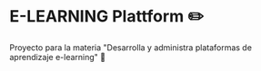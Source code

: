 # E-LEARNING Plattform :pencil2:
Proyecto para la materia "Desarrolla y administra plataformas de aprendizaje e-learning" :pencil:
